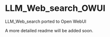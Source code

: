 # LLM_Web_search_OWUI
LLM_Web_search ported to Open WebUI

A more detailed readme will be added soon.
